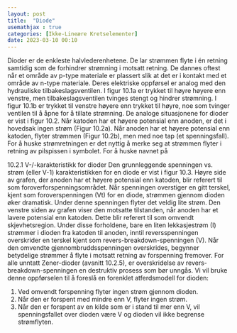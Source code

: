 ```yaml
---
layout: post
title:  "Diode"
usemathjax : true
categories: [Ikke-Lineære Kretselementer]
date: 2023-03-10 00:10
---
```


Dioder er de enkleste halvlederenhetene. De lar strømmen flyte i én retning samtidig som de forhindrer strømning i motsatt retning. De dannes oftest når et område av p-type materiale er plassert slik at det er i kontakt med et område av n-type materiale.
Deres elektriske oppførsel er analog med den hydrauliske tilbakeslagsventilen. I figur 10.1a er trykket til høyre høyere enn venstre, men tilbakeslagsventilen tvinges stengt og hindrer strømning. I figur 10.1b er trykket til venstre høyere enn trykket til høyre, noe som tvinger ventilen til å åpne for å tillate strømning.
De analoge situasjonene for dioder er vist i figur 10.2. Når katoden har et høyere potensial enn anoden, er det i hovedsak ingen strøm (Figur 10.2a). Når anoden har et høyere potensial enn katoden, flyter strømmen (Figur 10.2b), men med noe tap (et spenningsfall). For å huske strømretningen er det nyttig å merke seg at strømmen flyter i retning av pilspissen i symbolet. For å huske navnet på

10.2.1 V-/-karakteristikk for dioder
Den grunnleggende spenningen vs. strøm (eller V-1) karakteristikken for en diode er vist i figur 10.3. Høyre side av grafen, der anoden har et høyere potensial enn katoden, blir referert til som foroverforspenningsområdet. Når spenningen overstiger en gitt terskel, kjent som foroverspenningen (Vt) for en diode, strømmen gjennom dioden øker dramatisk. Under denne spenningen flyter det veldig lite strøm. Den venstre siden av grafen viser den motsatte tilstanden, når anoden har et lavere potensial enn katoden. Dette blir referert til som omvendt skjevhetsregion. Under disse forholdene, bare en liten lekkasjestrøm
(I) strømmer i dioden fra katoden til anoden, inntil reversspenningen overskrider en terskel kjent som revers-breakdown-spenningen (V). Når den omvendte gjennombruddsspenningen overskrides, begynner betydelige strømmer å flyte i motsatt retning av forspenning fremover. For alle unntatt Zener-dioder (avsnitt 10.2.5), er overskridelse av revers-breakdown-spenningen en destruktiv prosess som bør unngås.
Vi vil bruke denne oppførselen til å foreslå en forenklet atferdsmodell for dioden:
1. Ved omvendt forspenning flyter ingen strøm gjennom dioden.
2. Når den er forspent med mindre enn V, flyter ingen strøm.
3. Når den er forspent av en kilde som er i stand til mer enn V, vil spenningsfallet over dioden være V og dioden vil ikke begrense strømflyten.

